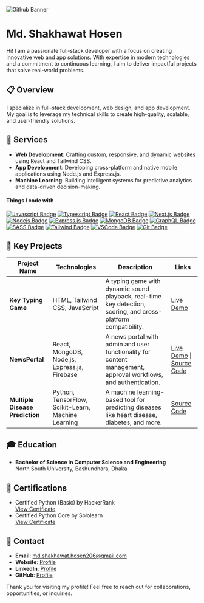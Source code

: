 ![Github Banner](banner/Shakhwat-Banner.png)


# Md. Shakhawat Hosen  

Hi! I am a passionate full-stack developer with a focus on creating innovative web and app solutions. With expertise in modern technologies and a commitment to continuous learning, I aim to deliver impactful projects that solve real-world problems.  

## 📋 Overview  

I specialize in full-stack development, web design, and app development. My goal is to leverage my technical skills to create high-quality, scalable, and user-friendly solutions.  

## 💼 Services  

- **Web Development**: Crafting custom, responsive, and dynamic websites using React and Tailwind CSS.  
- **App Development**: Developing cross-platform and native mobile applications using Node.js and Express.js.  
- **Machine Learning**: Building intelligent systems for predictive analytics and data-driven decision-making.  

#### Things I code with

[![Javascript Badge](https://img.shields.io/badge/-Javascript-F0DB4F?style=for-the-badge&labelColor=black&logo=javascript&logoColor=F0DB4F)](#) [![Typescript Badge](https://img.shields.io/badge/-Typescript-007acc?style=for-the-badge&labelColor=black&logo=typescript&logoColor=007acc)](#) [![React Badge](https://img.shields.io/badge/-React-61DBFB?style=for-the-badge&labelColor=black&logo=react&logoColor=61DBFB)](#) [![Next.js Badge](https://img.shields.io/badge/next.js-000000?style=for-the-badge&logo=nextdotjs&logoColor=white)](#) [![Nodejs Badge](https://img.shields.io/badge/-Nodejs-3C873A?style=for-the-badge&labelColor=black&logo=node.js&logoColor=3C873A)](#) [![Express.js Badge](https://img.shields.io/badge/Express.js-000000?style=for-the-badge&logo=express&logoColor=white)](#) [![MongoDB Badge](https://img.shields.io/badge/MongoDB-4EA94B?style=for-the-badge&logo=mongodb&logoColor=white)](#) [![GraphQL Badge](https://img.shields.io/badge/-GraphQl-e535ab?style=for-the-badge&labelColor=black&logo=node.js&logoColor=e535ab)](#) [![SASS Badge](https://img.shields.io/badge/Sass-CC6699?style=for-the-badge&logo=sass&logoColor=white)](#) [![Tailwind Badge](https://img.shields.io/badge/Tailwind%20CSS-092749?style=for-the-badge&logo=tailwindcss&logoColor=06B6D4&labelColor=000000)](#) [![VSCode Badge](https://img.shields.io/badge/Visual_Studio-5C2D91?style=for-the-badge&logo=visual%20studio&logoColor=white)](#) [![Git Badge](https://img.shields.io/badge/Git-F05032?style=for-the-badge&logo=git&logoColor=white)](#) 

## 🌟 Key Projects  

| **Project Name**            | **Technologies**                                      | **Description**                                                                                       | **Links**                                                                                                                   |
|------------------------------|------------------------------------------------------|-------------------------------------------------------------------------------------------------------|-----------------------------------------------------------------------------------------------------------------------------|
| **Key Typing Game**          | HTML, Tailwind CSS, JavaScript                       | A typing game with dynamic sound playback, real-time key detection, scoring, and cross-platform compatibility. | [Live Demo](https://github.com/Md-Shakhawat-Hosen/alpha-clash)                                                            |
| **NewsPortal**               | React, MongoDB, Node.js, Express.js, Firebase        | A news portal with admin and user functionality for content management, approval workflows, and authentication. | [Live Demo](https://newspaper-a-12-client.web.app/) \| [Source Code](https://github.com/Md-Shakhawat-Hosen/News-portal-client) |
| **Multiple Disease Prediction** | Python, TensorFlow, Scikit-Learn, Machine Learning | A machine learning-based tool for predicting diseases like heart disease, diabetes, and more.            | [Source Code](https://github.com/Md-Shakhawat-Hosen/MultipleDiseasePrediction)                                              |

## 🎓 Education  

- **Bachelor of Science in Computer Science and Engineering**  
  North South University, Bashundhara, Dhaka   

## 📜 Certifications  

- Certified Python (Basic) by HackerRank  
  [View Certificate](https://www.hackerrank.com/certificates/7067365ec786)  
- Certified Python Core by Sololearn  
  [View Certificate](https://www.sololearn.com/certificates/CT-M7T8XVGP)  

## 📩 Contact  

- **Email**: md.shakhawat.hosen206@gmail.com  
- **Website**:  [Profile](https://shakhawat-9ea7f.web.app/)  
- **LinkedIn**: [Profile](https://www.linkedin.com/in/shakhawat-hosen-565650263/)  
- **GitHub**: [Profile](https://github.com/Md-Shakhawat-Hosen)  

Thank you for visiting my profile! Feel free to reach out for collaborations, opportunities, or inquiries.


